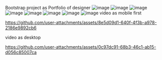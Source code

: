 Bootstrap project as Portfolio of designer
![image](https://github.com/user-attachments/assets/e924aabb-ab95-4d7e-9385-2ebf537ff17f)
![image](https://github.com/user-attachments/assets/661ed25c-352f-42a1-bcc7-bc1fc46b7cb8)
![image](https://github.com/user-attachments/assets/274f7b02-096f-4240-b2dc-27f641343314)
![image](https://github.com/user-attachments/assets/3a244b1d-bb1e-4c5c-9e7c-b33ad01b55db)
![image](https://github.com/user-attachments/assets/471f6880-f575-4a6f-a7a7-98d3373adede)
![image](https://github.com/user-attachments/assets/4ff2e42b-0e9a-43c9-b7e6-3e6b4ed0a778)
![image](https://github.com/user-attachments/assets/a5c2de3e-5e08-43cb-8d31-1f7275657929)
![image](https://github.com/user-attachments/assets/9b7f0526-64a6-4cb3-a38e-77410d631833)
video as mobile first

https://github.com/user-attachments/assets/8e5d09d1-640f-4f3b-a978-2186e9892cb6

video as desktop

https://github.com/user-attachments/assets/0c97dc91-68b3-46c1-ab15-d056c85007ca
